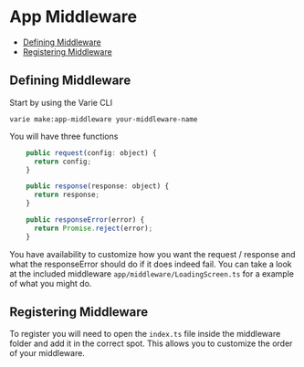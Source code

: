 # App Middleware

- [Defining Middleware](#defining-middleware)
- [Registering Middleware](#registering-middleware)

## Defining Middleware

Start by using the Varie CLI

`varie make:app-middleware your-middleware-name`

You will have three functions

```js
    public request(config: object) {
      return config;
    }

    public response(response: object) {
      return response;
    }

    public responseError(error) {
      return Promise.reject(error);
    }
```

You have availability to customize how you want the request / response and what the responseError should do if it does indeed fail.
You can take a look at the included middleware `app/middleware/LoadingScreen.ts` for a example of what you might do.

## Registering Middleware

To register you will need to open the `index.ts` file inside the middleware folder and add it in the correct spot.
This allows you to customize the order of your middleware.

